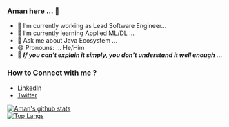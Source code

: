 ### Aman here ... 👋

- 🔭 I’m currently working as Lead Software Engineer...
- 🌱 I’m currently learning Applied ML/DL ...
- 💬 Ask me about Java Ecosystem ...
- 😄 Pronouns: ... He/Him
- 🔆   _**If you can’t explain it simply, you don’t understand it well enough ...**_

### How to Connect with me ?
- <a href="https://www.linkedin.com/in/adhikariaman01/">LinkedIn</a> 
- <a href="https://www.twitter.com/in/adhikariaman01/">Twitter</a>
  
  
  
  
  
[![Aman's github stats](https://github-readme-stats.vercel.app/api?username=adhikariaman01&show_icons=true&line_height=21&show_icons=true&theme=vue)](https://github.com/anuraghazra/github-readme-stats)
<br />
[![Top Langs](https://github-readme-stats.vercel.app/api/top-langs/?username=adhikariaman01&show_icons=true&layout=compact&theme=vue)](https://github.com/anuraghazra/github-readme-synthwave)
